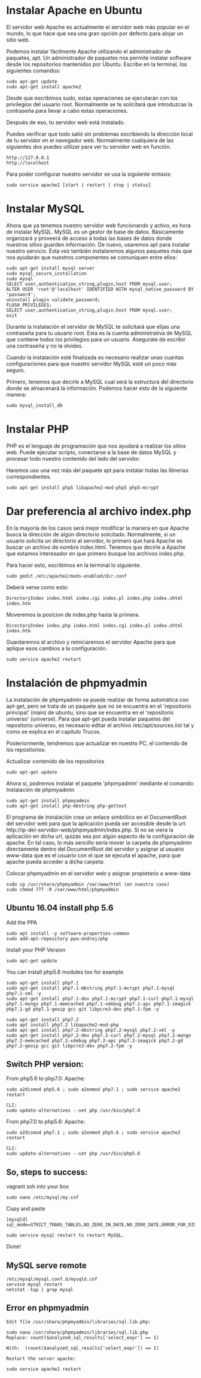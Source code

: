 # Instalar Apache en Ubuntu

El servidor web Apache es actualmente el servidor web más popular en el mundo, lo que hace que sea una gran opción por defecto para alojar un sitio web.

Podemos instalar fácilmente Apache utilizando el administrador de paquetes, apt. Un administrador de paquetes nos permite instalar software desde los repositorios mantenidos por Ubuntu.
Escribe en la terminal, los siguientes comandos:

    sudo apt-get update
    sudo apt-get install apache2

Desde que escribimos sudo, estas operaciones se ejecutarán con los privilegios del usuario root. Normalmente se te solicitará que introduzcas la contraseña para llevar a cabo estas operaciones.

Después de eso, tu servidor web está instalado.

Puedes verificar que todo salió sin problemas escribiendo la dirección local de tu servidor en el navegador web. Normalmente cualquiera de las siguientes dos puedes utilizar para ver tu servidor web en función.

    http://127.0.0.1
    http://localhost

Para poder configurar nuestro servidor se usa la siguiente sintaxis:

    sudo service apache2 [start | restart | stop | status]

# Instalar MySQL

Ahora que ya tenemos nuestro servidor web funcionando y activo, es hora de instalar MySQL. MySQL es un gestor de base de datos. Básicamente organizará y proveerá de acceso a todas las bases de datos donde nuestros sitios guarden información. De nuevo, usaremos apt para instalar nuestro servicio. Esta vez también instalaremos algunos paquetes más que nos ayudarán que nuestros componentes se comuniquen entre ellos:

    sudo apt-get install mysql-server
    sudo mysql_secure_installation
    sudo mysql
    SELECT user,authentication_string,plugin,host FROM mysql.user;
    ALTER USER 'root'@'localhost' IDENTIFIED WITH mysql_native_password BY 'password';
	uninstall plugin validate_password;
    FLUSH PRIVILEGES;
    SELECT user,authentication_string,plugin,host FROM mysql.user;
    exit

Durante la instalación el servidor de MySQL te solicitará que elijas una contraseña para tu usuario root. Esta es la cuenta administrativa de MySQL que contiene todos los privilegios para un usuario.  Asegurate de escribir una contraseña y no la olvides.

Cuando la instalación esté finalizada es necesario realizar unas cuantas configuraciones para que nuestro servidor MySQL esté un poco más seguro.

Primero, tenemos que decirle a MySQL cual será la estructura del directorio donde se almacenará la información. Podemos hacer esto de la siguiente manera:

    sudo mysql_install_db

# Instalar PHP

PHP es el lenguaje de programación que nos ayudará a realizar los sitios web. Puede ejecutar scripts, conectarse a la base de datos MySQL y procesar todo nuestro contenido del lado del servidor.

Haremos uso una vez más del paquete apt para instalar todas las librerias correspondientes.

    sudo apt-get install php5 libapache2-mod-php5 php5-mcrypt

# Dar preferencia al archivo index.php

En la mayoría de los casos será mejor modificar la manera en que Apache busca la dirección de algún directorio solicitado. Normalmente, si un usuario solicita un directorio al servidor, lo primero que hará Apache es buscar un archivo de nombre index.html. Tenemos que decirle a Apache que estamos interesador en que primero busque los archivos index.php.

Para hacer esto, escribimos en la terminal lo siguiente.

    sudo gedit /etc/apache2/mods-enabled/dir.conf

Deberá verse como esto:

    DirectoryIndex index.html index.cgi index.pl index.php index.xhtml index.htm

Moveremos la posicion de index.php hasta la primera.

    DirectoryIndex index.php index.html index.cgi index.pl index.xhtml index.htm

Guardaremos el archivo y reiniciaremos el servidor Apache para que aplique esos cambios a la configuración.

    sudo service apache2 restart

# Instalación de phpmyadmin

La instalación de phpmyadmin se puede realizar de forma automática con apt-get, pero se trata de un paquete que no se encuentra en el 'repositorio principal' (main) de ubuntu, sino que se encuentra en el 'repositorio universo' (universe). Para que apt-get pueda instalar paquetes del repositorio universo, es necesario editar el archivo /etc/apt/sources.list tal y como se explica en el capítulo Trucos.

Posteriormente, tendremos que actualizar en nuestro PC, el contenido de los repositorios:

Actualizar contenido de los repositorios

    sudo apt-get update

Ahora sí, podremos instalar el paquete 'phpmyadmin' mediante el comando:
Instalación de phpmyadmin

    sudo apt-get install phpmyadmin
    sudo apt-get install php-mbstring php-gettext

El programa de instalación crea un enlace simbólico en el DocumentRoot del servidor web para que la aplicación pueda ser accesible desde la url: http://ip-del-servidor-web/phpmyadmin/index.php. Si no se viera la aplicación en dicha url, quizás sea por algún aspecto de la configuración de apache. En tal caso, lo más sencillo sería mover la carpeta de phpmyadmin directamente dentro del DocumentRoot del servidor y asignar al usuario www-data que es el usuario con el que se ejecuta el apache, para que apache pueda acceder a dicha carpeta:

Colocar phpmyadmin en el servidor web y asignar propietario a www-data

    sudo cp /usr/share/phpmyadmin /var/www/html (en nuestro caso)
    sudo chmod 777 -R /var/www/html/phpmyadmin

## Ubuntu 16.04 install php 5.6

Add the PPA

	sudo apt install -y software-properties-common
    sudo add-apt-repository ppa:ondrej/php

Install your PHP Version

    sudo apt-get update

You can install php5.6 modules too for example

    sudo apt-get install php7.1
    sudo apt-get install php7.1-mbstring php7.1-mcrypt php7.1-mysql php7.1-xml -y
    sudo apt-get install php7.1-dev php7.1-mcrypt php7.1-curl php7.1-mysql php7.1-mongo php7.1-memcached php7.1-xdebug php7.1-apc php7.1-imagick php7.1-gd php7.1-geoip gcc git libpcre3-dev php7.1-fpm -y

    sudo apt-get install php7.2
	sudo apt install php7.2 libapache2-mod-php
    sudo apt-get install php7.2-mbstring php7.2-mysql php7.2-xml -y
    sudo apt-get install php7.2-dev php7.2-curl php7.2-mysql php7.2-mongo php7.2-memcached php7.2-xdebug php7.2-apc php7.2-imagick php7.2-gd php7.2-geoip gcc git libpcre3-dev php7.2-fpm -y


## Switch PHP version:

From php5.6 to php7.0:
	Apache:
	
    sudo a2dismod php5.6 ; sudo a2enmod php7.1 ; sudo service apache2 restart
	
	CLI:
	sudo update-alternatives --set php /usr/bin/php7.0

From php7.0 to php5.6:
	Apache:
	
    sudo a2dismod php7.1 ; sudo a2enmod php5.6 ; sudo service apache2 restart
	
	CLI:
	sudo update-alternatives --set php /usr/bin/php5.6

## So, steps to success:

vagrant ssh into your box
    
    sudo nano /etc/mysql/my.cnf

Copy and paste 

    [mysqld] 
    sql_mode=STRICT_TRANS_TABLES,NO_ZERO_IN_DATE,NO_ZERO_DATE,ERROR_FOR_DIVISION_BY_ZERO,NO_AUTO_CREATE_USER,NO_ENGINE_SUBSTITUTION 

    sudo service mysql restart to restart MySQL.

Done!

## MySQL serve remote

    /etc/mysql/mysql.conf.d/mysqld.cnf
    service mysql restart
    netstat -tap | grep mysql

## Error en phpmyadmin

    Edit file /usr/share/phpmyadmin/libraries/sql.lib.php:

    sudo nano /usr/share/phpmyadmin/libraries/sql.lib.php
    Replace: count($analyzed_sql_results['select_expr'] == 1)

    With:  (count($analyzed_sql_results['select_expr']) == 1)

    Restart the server apache:

    sudo service apache2 restart